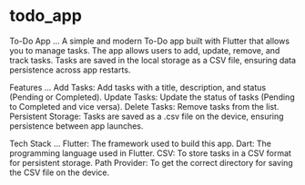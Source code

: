 # todo_app

To-Do App
...
A simple and modern To-Do app built with Flutter that allows you to manage tasks. The app allows users to add, update, remove, and track tasks. Tasks are saved in the local storage as a CSV file, ensuring data persistence across app restarts.

Features
...
Add Tasks: Add tasks with a title, description, and status (Pending or Completed).
Update Tasks: Update the status of tasks (Pending to Completed and vice versa).
Delete Tasks: Remove tasks from the list.
Persistent Storage: Tasks are saved as a .csv file on the device, ensuring persistence between app launches.



Tech Stack
...
Flutter: The framework used to build this app.
Dart: The programming language used in Flutter.
CSV: To store tasks in a CSV format for persistent storage.
Path Provider: To get the correct directory for saving the CSV file on the device.
